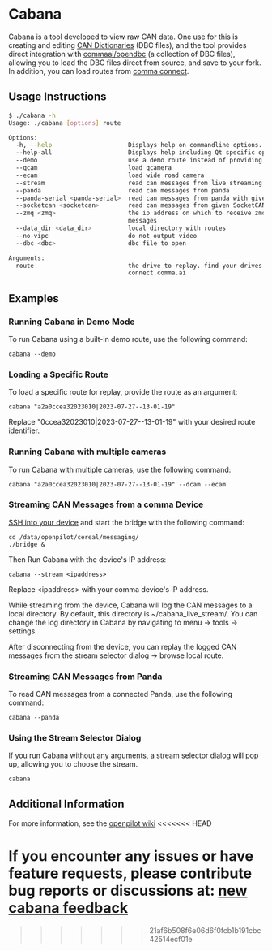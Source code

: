 # Cabana

Cabana is a tool developed to view raw CAN data. One use for this is creating and editing [CAN Dictionaries](http://socialledge.com/sjsu/index.php/DBC_Format) (DBC files), and the tool provides direct integration with [commaai/opendbc](https://github.com/commaai/opendbc) (a collection of DBC files), allowing you to load the DBC files direct from source, and save to your fork. In addition, you can load routes from [comma connect](https://connect.comma.ai).

## Usage Instructions

```bash
$ ./cabana -h
Usage: ./cabana [options] route

Options:
  -h, --help                     Displays help on commandline options.
  --help-all                     Displays help including Qt specific options.
  --demo                         use a demo route instead of providing your own
  --qcam                         load qcamera
  --ecam                         load wide road camera
  --stream                       read can messages from live streaming
  --panda                        read can messages from panda
  --panda-serial <panda-serial>  read can messages from panda with given serial
  --socketcan <socketcan>        read can messages from given SocketCAN device
  --zmq <zmq>                    the ip address on which to receive zmq
                                 messages
  --data_dir <data_dir>          local directory with routes
  --no-vipc                      do not output video
  --dbc <dbc>                    dbc file to open

Arguments:
  route                          the drive to replay. find your drives at
                                 connect.comma.ai
```

## Examples

### Running Cabana in Demo Mode
To run Cabana using a built-in demo route, use the following command:

```shell
cabana --demo
```

### Loading a Specific Route

To load a specific route for replay, provide the route as an argument:

```shell
cabana "a2a0ccea32023010|2023-07-27--13-01-19"
```

Replace "0ccea32023010|2023-07-27--13-01-19" with your desired route identifier.


### Running Cabana with multiple cameras
To run Cabana with multiple cameras, use the following command:

```shell
cabana "a2a0ccea32023010|2023-07-27--13-01-19" --dcam --ecam
```

### Streaming CAN Messages from a comma Device

[SSH into your device](https://github.com/commaai/openpilot/wiki/SSH) and start the bridge with the following command:

```shell
cd /data/openpilot/cereal/messaging/
./bridge &
```

Then Run Cabana with the device's IP address:

```shell
cabana --stream <ipaddress>
```

Replace &lt;ipaddress&gt; with your comma device's IP address.

While streaming from the device, Cabana will log the CAN messages to a local directory. By default, this directory is ~/cabana_live_stream/. You can change the log directory in Cabana by navigating to menu -> tools -> settings.

After disconnecting from the device, you can replay the logged CAN messages from the stream selector dialog -> browse local route.

### Streaming CAN Messages from Panda

To read CAN messages from a connected Panda, use the following command:

```shell
cabana --panda
```

### Using the Stream Selector Dialog

If you run Cabana without any arguments, a stream selector dialog will pop up, allowing you to choose the stream.

```shell
cabana
```

## Additional Information

For more information, see the [openpilot wiki](https://github.com/commaai/openpilot/wiki/Cabana)
<<<<<<< HEAD

If you encounter any issues or have feature requests, please contribute bug reports or discussions at: [new cabana feedback](https://github.com/commaai/openpilot/discussions/26091)
=======
>>>>>>> 21af6b508f6e06d6f0fcb1b191cbc42514ecf01e
